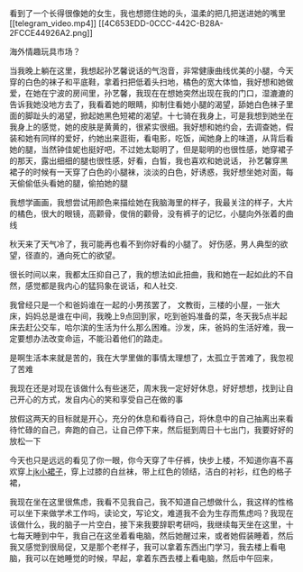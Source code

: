 看到了一个长得很像她的女生，我也想摁住她的头，温柔的把几把送进她的嘴里
[[telegram_video.mp4]]
[[4C653EDD-0CCC-442C-B28A-2FCCE44926A2.png]]

海外情趣玩具市场？

当我晚上躺在这里，我想起孙艺馨说话的气泡音，非常健康曲线优美的小腿，今天穿的白色的袜子和平底鞋，拿着扫把低着头扫地，橘色的宽大体恤，我好想和她做爱，在她在宁波的房间里，孙艺馨，我现在在想她突然出现在我的门口，湿漉漉的告诉我她没地方去了，我看着她的眼睛，抑制住看她小腿的渴望，舔她白色袜子里面的脚趾头的渴望，掀起她黑色短裙的渴望。十七骑在我身上，可是我想到她坐在我身上的感觉，她的皮肤是黄黄的，很紧实很细。我好想和她约会，去调查她，假装和她有同样的爱好，约她出来逛街，看电影，吃饭，闻她身上的味道，从背后看她的腿，当然钟佳妮也挺好吧，不过她太聪明了，但是聪明的也很性感，她穿裙子的那天，露出细细的腿也很性感，好看，白皙，我也喜欢和她说话，
孙艺馨穿黑裙子的时候有一天穿了白色的小腿袜，淡淡的白色，好诱惑，我好想坐她对面，每天偷偷低头看她的腿，偷拍她的腿

我想学画画，我想尝试用颜色来描绘她在我脑海里的样子，我最关注的样子，大片的橘色，很大的眼镜，高颧骨，俊俏的颧骨，没有裤子的记忆，小腿向外张着的曲线

秋天来了天气冷了，我可能再也看不到你好看的小腿了。
好伤感，男人典型的欲望，径直的，通向死亡的欲望。

很长时间以来，我都太压抑自己了，我的想法如此扭曲，我和她在一起如此的不自然，感觉都是我内心的猛犸象在说话，和人社交.

我曾经只是一个和爸妈谁在一起的小男孩罢了， 文教街，三楼的小屋，一张大床，妈妈总是谁在中间，我晚上9点回到家，吃到爸妈准备的菜，冬天我5点半起床去赶公交车，哈尔滨的生活为什么那么困难。沙发，床，爸妈的生活好难，我一定要想办法改变命运，不能沿着他们的路走。

是啊生活本来就是苦的，我在大学里做的事情太理想了，太孤立于苦难了，我忽视了苦难

我现在还是对现在该做什么有些迷茫，周末我一定好好休息，好好想想，找到让自己开心的方式，发自内心的笑和享受自己在做的事

放假这两天的目标就是开心，充分的休息和看待自己，将休息中的自己抽离出来看待忙碌的自己，奔跑的自己，让自己停下来，然后挺到周日十七出门，我要好好的放松一下

今天也只是远远的看见了你一眼，你今天穿了牛仔裤，快步上楼，不知道你喜不喜欢穿上[jk小裙子](20220826221544.png)，穿上过膝的白丝袜，带上红色的领结，洁白的衬衫，红色的格子裙，

我现在坐在这里很焦虑，我看不见我自己，我不知道自己想做什么，我这样的性格可以坐下来做学术工作吗，读论文，写论文，难道我不会为生存而焦虑吗？我现在该做什么，我的脑子一片空白，接下来我要辞职考研吗，我继续每天坐在这里，十七每天睡到中午，我自己在这坐着看电脑，然后她醒过来，或者她假装睡着，然后我又感觉到很局促，又是那个老样子，我可以拿着东西出门学习，我去楼上看电脑，我可以在她睡觉的时候，早起，拿着东西去楼上看电脑，然后中午回来，